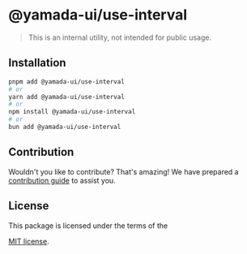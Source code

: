 # @yamada-ui/use-interval

> This is an internal utility, not intended for public usage.

## Installation

```sh
pnpm add @yamada-ui/use-interval
# or
yarn add @yamada-ui/use-interval
# or
npm install @yamada-ui/use-interval
# or
bun add @yamada-ui/use-interval
```

## Contribution

Wouldn't you like to contribute? That's amazing! We have prepared a [contribution guide](https://github.com/yamada-ui/yamada-ui/blob/main/CONTRIBUTING.md) to assist you.

## License

This package is licensed under the terms of the

[MIT license](https://github.com/yamada-ui/yamada-ui/blob/main/LICENSE).

